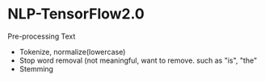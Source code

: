 # NLP-TensorFlow2.0
Pre-processing Text

  - Tokenize, normalize(lowercase)
  - Stop word removal (not meaningful, want to remove. such as "is", "the"
  - Stemming

